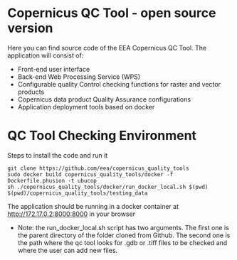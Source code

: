 # Copernicus QC Tool - open source version
Here you can find source code of the EEA Copernicus QC Tool.
The application will consist of:
* Front-end user interface
* Back-end Web Processing Service (WPS)
* Configurable quality Control checking functions for raster and vector products
* Copernicus data product Quality Assurance configurations
* Application deployment tools based on docker

# QC Tool Checking Environment
Steps to install the code and run it

```
git clone https://github.com/eea/copernicus_quality_tools
sudo docker build copernicus_quality_tools/docker -f Dockerfile.phusion -t ubucop
sh ./copernicus_quality_tools/docker/run_docker_local.sh $(pwd) $(pwd)/copernicus_quality_tools/testing_data

```

The application should be running in a docker container at http://172.17.0.2:8000:8000 in your browser

* Note: the run_docker_local.sh script has two arguments. The first one is the parent
directory of the folder cloned from Github. The second one is the path where the qc
tool looks for .gdb or .tiff files to be checked and where the user can add new files.
